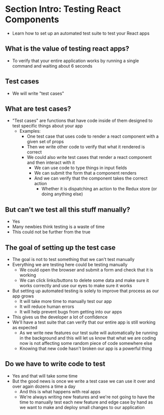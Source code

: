 # Section Intro: Testing React Components
* Learn how to set up an automated test suite to test your React apps

## What is the value of testing react apps?
* To verify that your entire application works by running a single command and waiting about 6 seconds

## Test cases
* We will write "test cases"

## What are test cases?
* "Test cases" are functions that have code inside of them designed to test specific things about your app
    - Examples:
        + One test case that uses code to render a react component with a given set of props
        + Then we write other code to verify that what it rendered is correct
        + We could also write test cases that render a react component and then interact with it
            * We can use code to type things in input fields
            * We can submit the form that a component renders
            * And we can verify that the component takes the correct action
                - Whether it is dispatching an action to the Redux store (or doing anything else)

## But can't we test all this stuff manually?
* Yes
* Many newbies think testing is a waste of time
* This could not be further from the true

## The goal of setting up the test case
* The goal is not to test something that we can't test manually
* Everything we are testing here could be testing manually
    - We could open the browser and submit a form and check that it is working
    - We can click links/buttons to delete some data and make sure it works correctly and use our eyes to make sure it works
* But setting up automated testing is solely to improve that process as our app grows
    - It will take more time to manually test our app
    - It will reduce human errors
    - It will help prevent bugs from getting into our apps
* This gives us the developer a lot of confidence 
* We'll have a test suite that can verify that our entire app is still working as expected
    - As we write new features our test suite will automatically be running in the background and this will let us know that what we are coding now is not affecting some random piece of code somewhere else
    - Knowing that new code hasn't broken our app is a powerful thing

## Do we have to write code to test
* Yes and that will take some time
* But the good news is once we write a test case we can use it over and over again dozens a time a day
    - And this is what happens with real apps
    - We're always writing new features and we're not going to have the time to manually test each new feature and edge case by hand as we want to make and deploy small changes to our application
